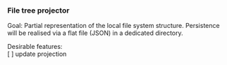 ### File tree projector
Goal: Partial representation of the local file system structure. Persistence will be realised via a flat file (JSON)
in a dedicated directory.

Desirable features: \
[ ] update projection
